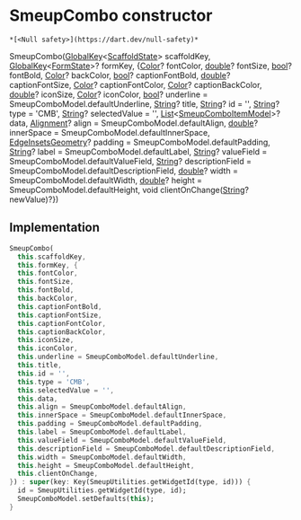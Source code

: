 


# SmeupCombo constructor




    *[<Null safety>](https://dart.dev/null-safety)*



SmeupCombo([GlobalKey](https://api.flutter.dev/flutter/widgets/GlobalKey-class.html)&lt;[ScaffoldState](https://api.flutter.dev/flutter/material/ScaffoldState-class.html)> scaffoldKey, [GlobalKey](https://api.flutter.dev/flutter/widgets/GlobalKey-class.html)&lt;[FormState](https://api.flutter.dev/flutter/widgets/FormState-class.html)>? formKey, {[Color](https://api.flutter.dev/flutter/dart-ui/Color-class.html)? fontColor, [double](https://api.flutter.dev/flutter/dart-core/double-class.html)? fontSize, [bool](https://api.flutter.dev/flutter/dart-core/bool-class.html)? fontBold, [Color](https://api.flutter.dev/flutter/dart-ui/Color-class.html)? backColor, [bool](https://api.flutter.dev/flutter/dart-core/bool-class.html)? captionFontBold, [double](https://api.flutter.dev/flutter/dart-core/double-class.html)? captionFontSize, [Color](https://api.flutter.dev/flutter/dart-ui/Color-class.html)? captionFontColor, [Color](https://api.flutter.dev/flutter/dart-ui/Color-class.html)? captionBackColor, [double](https://api.flutter.dev/flutter/dart-core/double-class.html)? iconSize, [Color](https://api.flutter.dev/flutter/dart-ui/Color-class.html)? iconColor, [bool](https://api.flutter.dev/flutter/dart-core/bool-class.html)? underline = SmeupComboModel.defaultUnderline, [String](https://api.flutter.dev/flutter/dart-core/String-class.html)? title, [String](https://api.flutter.dev/flutter/dart-core/String-class.html)? id = '', [String](https://api.flutter.dev/flutter/dart-core/String-class.html)? type = 'CMB', [String](https://api.flutter.dev/flutter/dart-core/String-class.html)? selectedValue = '', [List](https://api.flutter.dev/flutter/dart-core/List-class.html)&lt;[SmeupComboItemModel](../../smeup_models_widgets_smeup_combo_item_model/SmeupComboItemModel-class.md)>? data, [Alignment](https://api.flutter.dev/flutter/painting/Alignment-class.html)? align = SmeupComboModel.defaultAlign, [double](https://api.flutter.dev/flutter/dart-core/double-class.html)? innerSpace = SmeupComboModel.defaultInnerSpace, [EdgeInsetsGeometry](https://api.flutter.dev/flutter/painting/EdgeInsetsGeometry-class.html)? padding = SmeupComboModel.defaultPadding, [String](https://api.flutter.dev/flutter/dart-core/String-class.html)? label = SmeupComboModel.defaultLabel, [String](https://api.flutter.dev/flutter/dart-core/String-class.html)? valueField = SmeupComboModel.defaultValueField, [String](https://api.flutter.dev/flutter/dart-core/String-class.html)? descriptionField = SmeupComboModel.defaultDescriptionField, [double](https://api.flutter.dev/flutter/dart-core/double-class.html)? width = SmeupComboModel.defaultWidth, [double](https://api.flutter.dev/flutter/dart-core/double-class.html)? height = SmeupComboModel.defaultHeight, void clientOnChange([String](https://api.flutter.dev/flutter/dart-core/String-class.html)? newValue)?})





## Implementation

```dart
SmeupCombo(
  this.scaffoldKey,
  this.formKey, {
  this.fontColor,
  this.fontSize,
  this.fontBold,
  this.backColor,
  this.captionFontBold,
  this.captionFontSize,
  this.captionFontColor,
  this.captionBackColor,
  this.iconSize,
  this.iconColor,
  this.underline = SmeupComboModel.defaultUnderline,
  this.title,
  this.id = '',
  this.type = 'CMB',
  this.selectedValue = '',
  this.data,
  this.align = SmeupComboModel.defaultAlign,
  this.innerSpace = SmeupComboModel.defaultInnerSpace,
  this.padding = SmeupComboModel.defaultPadding,
  this.label = SmeupComboModel.defaultLabel,
  this.valueField = SmeupComboModel.defaultValueField,
  this.descriptionField = SmeupComboModel.defaultDescriptionField,
  this.width = SmeupComboModel.defaultWidth,
  this.height = SmeupComboModel.defaultHeight,
  this.clientOnChange,
}) : super(key: Key(SmeupUtilities.getWidgetId(type, id))) {
  id = SmeupUtilities.getWidgetId(type, id);
  SmeupComboModel.setDefaults(this);
}
```








